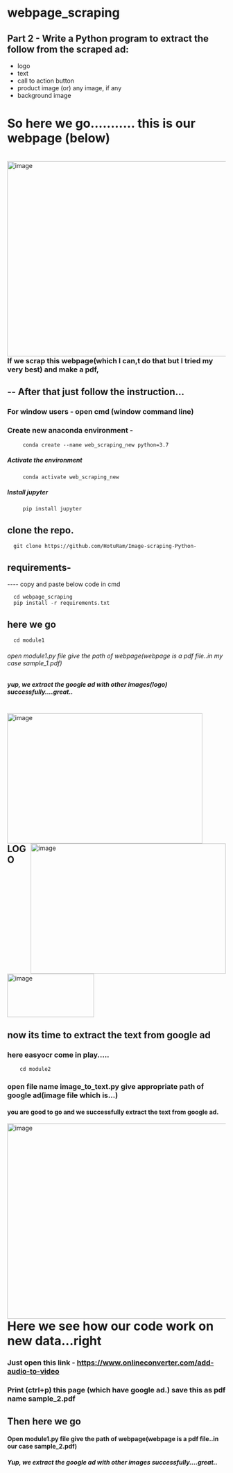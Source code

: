 # webpage_scraping

## Part 2 - Write a Python program to extract the follow from the scraped ad:
- logo
- text
- call to action button
- product image (or) any image, if any
- background image

# So here we go........... this is our webpage (below)
<br />
  <img align="left" alt="image" src="https://github.com/HotuRam/webpage_scraping/blob/main/images/17.png?raw=true" width="800" height="450" />
<br />
<br />
<br />
<br />
<br />    
<br />    
<br />
<br />    
<br /> 
<br />
<br />
<br />
<br />
<br />
<br />
<br />
<br />
<br />
<br />

### If we scrap this webpage(which I can,t do that but I tried my very best) and make a pdf,


## -- After that just follow the instruction...

### For window users - open cmd (window command line) 
### Create new anaconda environment - 

         conda create --name web_scraping_new python=3.7
         
 ##### Activate the environment
    
         conda activate web_scraping_new
         
 ##### Install jupyter
         
         pip install jupyter   
         
 

 ## clone the repo.
 
      git clone https://github.com/HotuRam/Image-scraping-Python-
      
 ## requirements-
  ---- copy and paste below code in cmd
  
      cd webpage_scraping
      pip install -r requirements.txt
      
 ## here we go
      
      cd module1
     
###### open module1.py file give the path of webpage(webpage is a pdf file..in my case sample_1.pdf)
 ##### yup, we extract the google ad with other images(logo) successfully....great..
 
<br />
  <img align="left" alt="image" src="https://github.com/HotuRam/webpage_scraping/blob/main/images/14.png?raw=true" width="450" height="300" />
  <img align="right" alt="image" src="https://github.com/HotuRam/webpage_scraping/blob/main/images/13.png?raw=true" width="450" height="300" />
<br />
<br />
<br />
<br />
<br />    
<br />    
<br />
<br />    
<br /> 
<br />
<br />
<br />
<br />
<br />
<br />

##  LOGO
<br />
  <img align="middle" alt="image" src="https://github.com/HotuRam/webpage_scraping/blob/main/images/15.png?raw=true" width="200" height="100" />
<br />


 ## now its time to extract the text from google ad 
 
 
 ###  here easyocr come in play.....
 
        cd module2
        
 ### open file name image_to_text.py give appropriate path of google ad(image file which is...) 
  ####          you are good to go and we successfully extract the text from google ad. 
  
  
  <img align="left" alt="image" src="https://github.com/HotuRam/webpage_scraping/blob/main/images/ocr_text.png?raw=true" width="800" height="450" />
<br />
<br />
<br />
<br />
<br />    
<br />    
<br />
<br />    
<br /> 
<br />
<br />
<br />
<br />
<br />
<br />
  
  
 # Here we see how our code work on new data...right
 
### Just open this link - https://www.onlineconverter.com/add-audio-to-video
 
### Print (ctrl+p) this page (which have google ad.) save this as pdf name sample_2.pdf

## Then here we go
      
     
#### Open module1.py file give the path of webpage(webpage is a pdf file..in our case sample_2.pdf)

 ##### Yup, we extract the google ad with other images successfully....great..
